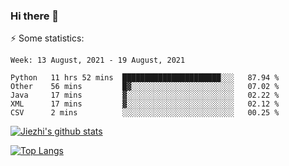 ### Hi there 👋

⚡ Some statistics:

<!--START_SECTION:waka-->
```text
Week: 13 August, 2021 - 19 August, 2021

Python   11 hrs 52 mins  ██████████████████████░░░   87.94 % 
Other    56 mins         █▓░░░░░░░░░░░░░░░░░░░░░░░   07.02 % 
Java     17 mins         ▓░░░░░░░░░░░░░░░░░░░░░░░░   02.22 % 
XML      17 mins         ▓░░░░░░░░░░░░░░░░░░░░░░░░   02.12 % 
CSV      2 mins          ░░░░░░░░░░░░░░░░░░░░░░░░░   00.25 % 
```
<!--END_SECTION:waka-->

[![Jiezhi's github stats](https://github-readme-stats.vercel.app/api?username=Jiezhi&show_icons=true)](https://github.com/Jiezhi/github-readme-stats)

[![Top Langs](https://github-readme-stats.vercel.app/api/top-langs/?username=Jiezhi&hide=javascript,html)](https://github.com/Jiezhi/github-readme-stats)
<!--
**Jiezhi/Jiezhi** is a ✨ _special_ ✨ repository because its `README.md` (this file) appears on your GitHub profile.

Here are some ideas to get you started:

- 🔭 I’m currently working on ...
- 🌱 I’m currently learning ...
- 👯 I’m looking to collaborate on ...
- 🤔 I’m looking for help with ...
- 💬 Ask me about ...
- 📫 How to reach me: ...
- 😄 Pronouns: ...
- ⚡ Fun fact: ...
-->

